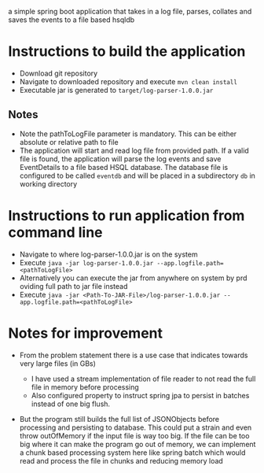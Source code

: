 a simple spring boot application that takes in a log file, parses, collates and saves the events to a file based hsqldb

# Instructions to build the application

* Download git repository
* Navigate to downloaded repository and execute `mvn clean install`
* Executable jar is generated to `target/log-parser-1.0.0.jar`

## Notes

* Note the pathToLogFile parameter is mandatory. This can be either absolute or relative path to file
* The application will start and read log file from provided path. If a valid file is found, the application will parse
  the log events and save EventDetails to a file based HSQL database. The database file is configured to be
  called `eventdb` and will be placed in a subdirectory `db` in working directory

# Instructions to run application from command line

* Navigate to where log-parser-1.0.0.jar is on the system
* Execute `java -jar log-parser-1.0.0.jar --app.logfile.path=<pathToLogFile>`
* Alternatively you can execute the jar from anywhere on system by prd oviding full path to jar file instead
* Execute `java -jar <Path-To-JAR-File>/log-parser-1.0.0.jar --app.logfile.path=<pathToLogFile>`

# Notes for improvement

* From the problem statement there is a use case that indicates towards very large files (in GBs)
    * I have used a stream implementation of file reader to not read the full file in memory before processing
    * Also configured property to instruct spring jpa to persist in batches instead of one big flush.

* But the program still builds the full list of JSONObjects before processing and persisting to database. This could put
  a strain and even throw outOfMemory if the input file is way too big. If the file can be too big where it can make the
  program go out of memory, we can implement a chunk based processing system here like spring batch which would read and
  process the file in chunks and reducing memory load